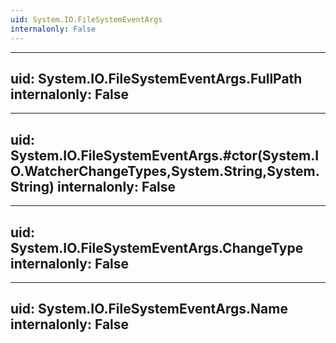 ```yaml
---
uid: System.IO.FileSystemEventArgs
internalonly: False
---
```


---
uid: System.IO.FileSystemEventArgs.FullPath
internalonly: False
---

---
uid: System.IO.FileSystemEventArgs.#ctor(System.IO.WatcherChangeTypes,System.String,System.String)
internalonly: False
---

---
uid: System.IO.FileSystemEventArgs.ChangeType
internalonly: False
---

---
uid: System.IO.FileSystemEventArgs.Name
internalonly: False
---
